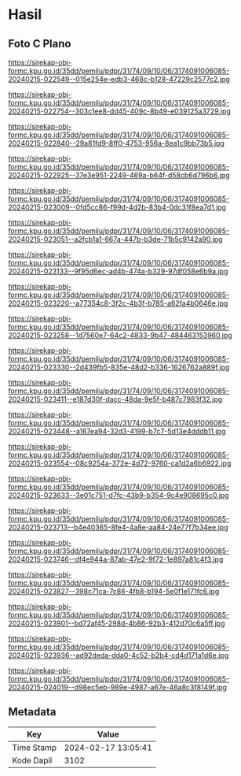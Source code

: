 # Hasil

## Foto C Plano

https://sirekap-obj-formc.kpu.go.id/35dd/pemilu/pdpr/31/74/09/10/06/3174091006085-20240215-022549--015e254e-edb3-468c-b128-47229c2577c2.jpg

https://sirekap-obj-formc.kpu.go.id/35dd/pemilu/pdpr/31/74/09/10/06/3174091006085-20240215-022754--303c1ee8-dd45-409c-8b49-e039125a3729.jpg

https://sirekap-obj-formc.kpu.go.id/35dd/pemilu/pdpr/31/74/09/10/06/3174091006085-20240215-022840--29a81fd9-8ff0-4753-956a-8ea1c9bb73b5.jpg

https://sirekap-obj-formc.kpu.go.id/35dd/pemilu/pdpr/31/74/09/10/06/3174091006085-20240215-022925--37e3e951-2249-469a-b64f-d58cb6d796b6.jpg

https://sirekap-obj-formc.kpu.go.id/35dd/pemilu/pdpr/31/74/09/10/06/3174091006085-20240215-023009--0fd5cc86-f99d-4d2b-83b4-0dc31f8ea7d1.jpg

https://sirekap-obj-formc.kpu.go.id/35dd/pemilu/pdpr/31/74/09/10/06/3174091006085-20240215-023051--a2fcb1a1-667a-447b-b3de-71b5c9142a90.jpg

https://sirekap-obj-formc.kpu.go.id/35dd/pemilu/pdpr/31/74/09/10/06/3174091006085-20240215-023133--9f95d6ec-ad4b-474a-b329-97df058e6b9a.jpg

https://sirekap-obj-formc.kpu.go.id/35dd/pemilu/pdpr/31/74/09/10/06/3174091006085-20240215-023220--a77354c8-3f2c-4b3f-b785-a62fa4b0646e.jpg

https://sirekap-obj-formc.kpu.go.id/35dd/pemilu/pdpr/31/74/09/10/06/3174091006085-20240215-023258--1d7560e7-64c2-4833-9b47-484463153960.jpg

https://sirekap-obj-formc.kpu.go.id/35dd/pemilu/pdpr/31/74/09/10/06/3174091006085-20240215-023330--2d439fb5-835e-48d2-b336-1626762a889f.jpg

https://sirekap-obj-formc.kpu.go.id/35dd/pemilu/pdpr/31/74/09/10/06/3174091006085-20240215-023411--e187d30f-dacc-48da-9e5f-b487c7983f32.jpg

https://sirekap-obj-formc.kpu.go.id/35dd/pemilu/pdpr/31/74/09/10/06/3174091006085-20240215-023448--a167ea94-32d3-4199-b7c7-5d13e4dddb11.jpg

https://sirekap-obj-formc.kpu.go.id/35dd/pemilu/pdpr/31/74/09/10/06/3174091006085-20240215-023554--08c9254a-372e-4d72-9760-ca1d2a6b6922.jpg

https://sirekap-obj-formc.kpu.go.id/35dd/pemilu/pdpr/31/74/09/10/06/3174091006085-20240215-023633--3e01c751-d7fc-43b9-b354-9c4e908695c0.jpg

https://sirekap-obj-formc.kpu.go.id/35dd/pemilu/pdpr/31/74/09/10/06/3174091006085-20240215-023713--b4e40365-8fe4-4a8e-aa84-24e77f7b34ee.jpg

https://sirekap-obj-formc.kpu.go.id/35dd/pemilu/pdpr/31/74/09/10/06/3174091006085-20240215-023746--df4e944a-87ab-47e2-9f72-1e897a81c4f3.jpg

https://sirekap-obj-formc.kpu.go.id/35dd/pemilu/pdpr/31/74/09/10/06/3174091006085-20240215-023827--398c71ca-7c86-4fb8-b194-5e0f1e171fc6.jpg

https://sirekap-obj-formc.kpu.go.id/35dd/pemilu/pdpr/31/74/09/10/06/3174091006085-20240215-023901--bd72af45-298d-4b86-92b3-412d70c6a5ff.jpg

https://sirekap-obj-formc.kpu.go.id/35dd/pemilu/pdpr/31/74/09/10/06/3174091006085-20240215-023936--ad92deda-dda0-4c52-b2b4-cd4d171a1d6e.jpg

https://sirekap-obj-formc.kpu.go.id/35dd/pemilu/pdpr/31/74/09/10/06/3174091006085-20240215-024019--d98ec5eb-989e-4987-a67e-46a8c3f8149f.jpg


## Metadata

| Key        | Value               |
| ---------- | ------------------- |
| Time Stamp | 2024-02-17 13:05:41 |
| Kode Dapil | 3102                |



